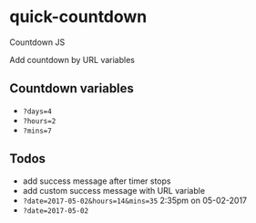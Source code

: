 # quick-countdown
Countdown JS

Add countdown by URL variables

## Countdown variables
- `?days=4`
- `?hours=2`
- `?mins=7`

## Todos
- add success message after timer stops
- add custom success message with URL variable
- `?date=2017-05-02&hours=14&mins=35` 2:35pm on 05-02-2017
- `?date=2017-05-02`